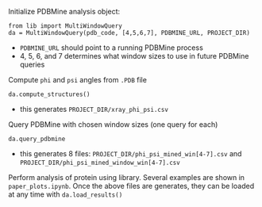 Initialize PDBMine analysis object:

```
from lib import MultiWindowQuery
da = MultiWindowQuery(pdb_code, [4,5,6,7], PDBMINE_URL, PROJECT_DIR)
```

- `PDBMINE_URL` should point to a running PDBMine process
- 4, 5, 6, and 7 determines what window sizes to use in future PDBMine queries


Compute `phi` and `psi` angles from `.PDB` file
```
da.compute_structures()
```
- this generates `PROJECT_DIR/xray_phi_psi.csv`

Query PDBMine with chosen window sizes (one query for each)
```
da.query_pdbmine
```
- this generates 8 files: `PROJECT_DIR/phi_psi_mined_win[4-7].csv` and `PROJECT_DIR/phi_psi_mined_window_win[4-7].csv`


Perform analysis of protein using library. Several examples are shown in `paper_plots.ipynb`. Once the above files are generates, they can be loaded at any time with `da.load_results()`

